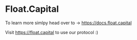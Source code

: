 # Float.Capital

To learn more simlpy head over to -> https://docs.float.capital 

Visit https://float.capital to use our protocol :)
